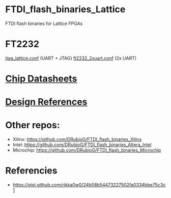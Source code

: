 # FTDI_flash_binaries_Lattice
 FTDI flash binaries for Lattice FPGAs

# FT2232
[jtag_lattice.conf](./binaries/FT2232/jtag_lattice.conf) (UART + JTAG)
[ft2232_2xuart.conf](./binaries/FT2232/ft2232_2xuart.conf) (2x UART)


# [Chip Datasheets](./datasheet/)

# [Design References](/design_references/)

# Other repos:
- Xilinx: https://github.com/DRubioG/FTDI_flash_binaries_Xilinx
- Intel: https://github.com/DRubioG/FTDI_flash_binaries_Altera_Intel
- Microchip: https://github.com/DRubioG/FTDI_flash_binaries_Microchip


# Referencies
- https://gist.github.com/rikka0w0/24b58b54473227502fa0334bbe75c3c1